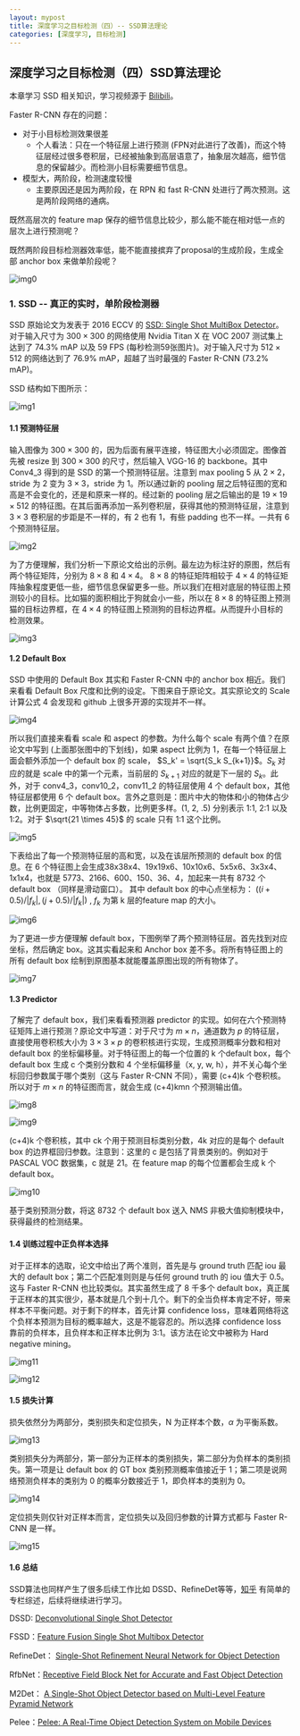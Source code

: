 ```yaml
---
layout: mypost
title: 深度学习之目标检测（四）-- SSD算法理论
categories: [深度学习, 目标检测]
---
```


## 深度学习之目标检测（四）SSD算法理论

本章学习 SSD 相关知识，学习视频源于 [Bilibili](https://www.bilibili.com/video/BV1fT4y1L7Gi)。



Faster R-CNN 存在的问题：

* 对于小目标检测效果很差
  * 个人看法：只在一个特征层上进行预测 (FPN对此进行了改善)，而这个特征层经过很多卷积层，已经被抽象到高层语意了，抽象层次越高，细节信息的保留越少。而检测小目标需要细节信息。
* 模型大，两阶段，检测速度较慢
  * 主要原因还是因为两阶段，在 RPN 和 fast R-CNN 处进行了两次预测。这是两阶段网络的通病。



既然高层次的 feature map 保存的细节信息比较少，那么能不能在相对低一点的层次上进行预测呢？

既然两阶段目标检测器效率低，能不能直接摈弃了proposal的生成阶段，生成全部 anchor box 来做单阶段呢？

![img0](SSD-0.jpeg)



### 1. SSD -- 真正的实时，单阶段检测器

SSD 原始论文为发表于 2016 ECCV 的 [SSD: Single Shot MultiBox Detector](http://gitlinux.net/assets/SSD-Single-Shot-MultiBox-Detector.pdf)。对于输入尺寸为 $300 \times 300$ 的网络使用 Nvidia Titan X 在 VOC 2007 测试集上达到了 74.3% mAP 以及 59 FPS (每秒检测59张图片)。对于输入尺寸为 $512 \times 512$ 的网络达到了 76.9% mAP，超越了当时最强的 Faster R-CNN (73.2% mAP)。



SSD 结构如下图所示：

![img1](SSD-1.png)



#### 1.1 预测特征层

输入图像为 $300 \times 300$ 的，因为后面有展平连接，特征图大小必须固定。图像首先被 resize 到 $300 \times 300$ 的尺寸，然后输入 VGG-16 的 backbone。其中 Conv4_3 得到的是 SSD 的第一个预测特征层。注意到 max pooling 5 从 $2 \times 2$，stride 为 2 变为 $3 \times 3$，stride 为 1。所以通过新的 pooling 层之后特征图的宽和高是不会变化的，还是和原来一样的。经过新的 pooling 层之后输出的是 $19 \times 19 \times 512$ 的特征图。在其后面再添加一系列卷积层，获得其他的预测特征层，注意到 $3 \times 3$ 卷积层的步距是不一样的，有 2 也有 1，有些 padding 也不一样。一共有 6 个预测特征层。

![img2](SSD-2.png)



为了方便理解，我们分析一下原论文给出的示例。最左边为标注好的原图，然后有两个特征矩阵，分别为 $8 \times 8$ 和 $4 \times 4$。 $8 \times 8$ 的特征矩阵相较于 $4 \times 4$ 的特征矩阵抽象程度更低一些，细节信息保留更多一些。所以我们在相对底层的特征图上预测较小的目标。比如猫的面积相比于狗就会小一些，所以在 $8 \times 8$ 的特征图上预测猫的目标边界框，在 $4 \times 4$ 的特征图上预测狗的目标边界框。从而提升小目标的检测效果。

![img3](SSD-3.png)



#### 1.2 Default Box

SSD 中使用的 Default Box 其实和 Faster R-CNN 中的 anchor box 相近。我们来看看 Default Box 尺度和比例的设定。下图来自于原论文。其实原论文的 Scale 计算公式 4 会发现和 github 上很多开源的实现并不一样。 

![img4](SSD-4.png)



所以我们直接来看看 scale 和 aspect 的参数。为什么每个 scale 有两个值？在原论文中写到 (上面那张图中的下划线)，如果 aspect 比例为 1，在每一个特征层上面会额外添加一个 default box 的 scale， $S_k' = \sqrt{S_k S_{k+1}}$。$S_k$ 对应的就是 scale 中的第一个元素，当前层的 $S_{k+1}$ 对应的就是下一层的  $S_k$。此外，对于 conv4_3，conv10_2，conv11_2 的特征层使用 4 个 default box，其他特征层都使用 6 个 default box。言外之意则是：图片中大的物体和小的物体占少数，比例更固定，中等物体占多数，比例更多样。(1, 2, .5) 分别表示 1:1, 2:1 以及 1:2。对于 $\sqrt{21 \times 45}$ 的 scale 只有 1:1 这个比例。

![img5](SSD-5.png)



下表给出了每一个预测特征层的高和宽，以及在该层所预测的 default box 的信息。在 6 个特征图上会生成38x38x4、19x19x6、10x10x6、5x5x6、3x3x4、1x1x4，也就是 5773、2166、600、150、36、4，加起来一共有 8732 个 default box  （同样是滑动窗口）。 其中 default box 的中心点坐标为： $((i + 0.5) / |f_k|, (j + 0.5) / |f_k|)$ ,  $f_k$ 为第 k 层的feature map 的大小。

![img6](SSD-6.png)



为了更进一步方便理解 default box，下图例举了两个预测特征层。首先找到对应坐标，然后确定 box。这其实看起来和 Anchor box 差不多。将所有特征图上的所有 default box 绘制到原图基本就能覆盖原图出现的所有物体了。

![img7](SSD-7.png)



#### 1.3 Predictor

了解完了 default box，我们来看看预测器 predictor 的实现。如何在六个预测特征矩阵上进行预测？原论文中写道：对于尺寸为 $m \times n$，通道数为 $p$ 的特征层，直接使用卷积核大小为 $3 \times 3 \times p$ 的卷积核进行实现，生成预测概率分数和相对 default box 的坐标偏移量。对于特征图上的每一个位置的 k 个default box，每个 default box 生成 c 个类别分数和 4 个坐标偏移量（x, y, w, h），并不关心每个坐标回归参数属于哪个类别（这与 Faster R-CNN 不同），需要 (c+4)k 个卷积核。所以对于 $m \times n$ 的特征图而言，就会生成 (c+4)kmn 个预测输出值。

![img8](SSD-8.png)

![img9](SSD-9.png)

(c+4)k 个卷积核，其中 ck 个用于预测目标类别分数，4k 对应的是每个 default box 的边界框回归参数。注意到：这里的 c 是包括了背景类别的。例如对于 PASCAL VOC 数据集，c 就是 21。在 feature map 的每个位置都会生成 k 个 default box。

![img10](SSD-10.png)

基于类别预测分数，将这 8732 个 default box 送入 NMS 非极大值抑制模块中，获得最终的检测结果。



#### 1.4 训练过程中正负样本选择

对于正样本的选取，论文中给出了两个准则，首先是与 ground truth 匹配 iou 最大的 default box；第二个匹配准则则是与任何 ground truth 的 iou 值大于 0.5。这与 Faster R-CNN 也比较类似。其实虽然生成了 8 千多个 default box，真正属于正样本的其实很少，基本就是几个到十几个。剩下的全当负样本肯定不好，带来样本不平衡问题。对于剩下的样本，首先计算 confidence loss，意味着网络将这个负样本预测为目标的概率越大，这是不能容忍的。所以选择 confidence loss 靠前的负样本，且负样本和正样本比例为 3:1。该方法在论文中被称为 Hard negative mining。

![img11](SSD-11.png)

![img12](SSD-12.png)



#### 1.5 损失计算

损失依然分为两部分，类别损失和定位损失，N 为正样本个数，$\alpha$ 为平衡系数。

![img13](SSD-13.png)



类别损失分为两部分，第一部分为正样本的类别损失，第二部分为负样本的类别损失。第一项是让 default box 的 GT box 类别预测概率值接近于 1；第二项是说网络预测负样本的类别为 0 的概率分数接近于 1，即负样本的类别为 0。

![img14](SSD-14.png)



定位损失则仅针对正样本而言，定位损失以及回归参数的计算方式都与 Faster R-CNN 是一样。

![img15](SSD-15.png)



#### 1.6 总结

SSD算法也同样产生了很多后续工作比如 DSSD、RefineDet等等，[知乎](https://zhuanlan.zhihu.com/p/35642094) 有简单的专栏综述，后续将继续进行学习。

DSSD: [Deconvolutional Single Shot Detector](https://link.zhihu.com/?target=https%3A//arxiv.org/pdf/1701.06659.pdf)

FSSD：[Feature Fusion Single Shot Multibox Detector](https://link.zhihu.com/?target=https%3A//arxiv.org/abs/1712.00960)

RefineDet： [Single-Shot Refinement Neural Network for Object Detection](https://link.zhihu.com/?target=http%3A//openaccess.thecvf.com/content_cvpr_2018/papers/Zhang_Single-Shot_Refinement_Neural_CVPR_2018_paper.pdf)

RfbNet：[Receptive Field Block Net for Accurate and Fast Object Detection](https://link.zhihu.com/?target=https%3A//arxiv.org/pdf/1711.07767.pdf)

M2Det： [A Single-Shot Object Detector based on Multi-Level Feature Pyramid Network](https://link.zhihu.com/?target=https%3A//arxiv.org/pdf/1811.04533.pdf)

Pelee：[Pelee: A Real-Time Object Detection System on Mobile Devices](https://link.zhihu.com/?target=https%3A//arxiv.org/pdf/1804.06882.pdf)

